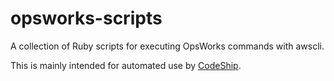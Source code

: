 opsworks-scripts
================

A collection of Ruby scripts for executing OpsWorks commands with awscli.

This is mainly intended for automated use by [CodeShip](https://www.codeship.io).
